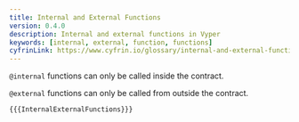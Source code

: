 ```yaml
---
title: Internal and External Functions
version: 0.4.0
description: Internal and external functions in Vyper
keywords: [internal, external, function, functions]
cyfrinLink: https://www.cyfrin.io/glossary/internal-and-external-functions-vyper-code-example
---
```


`@internal` functions can only be called inside the contract.

`@external` functions can only be called from outside the contract.

```vyper
{{{InternalExternalFunctions}}}
```
